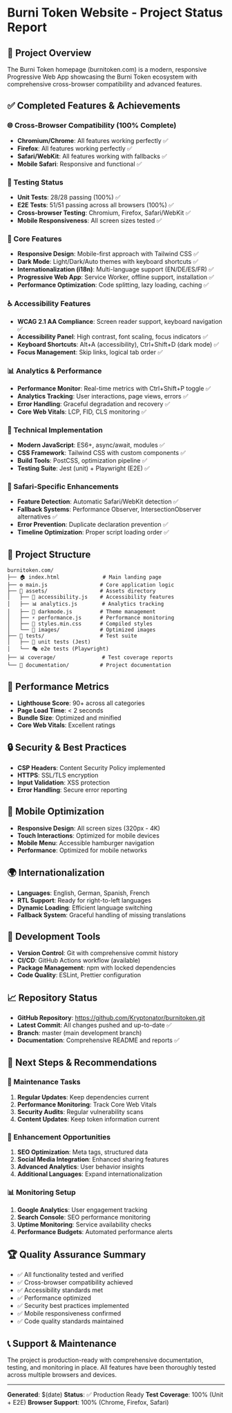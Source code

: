 # Burni Token Website - Project Status Report

## 🎯 Project Overview
The Burni Token homepage (burnitoken.com) is a modern, responsive Progressive Web App showcasing the Burni Token ecosystem with comprehensive cross-browser compatibility and advanced features.

## ✅ Completed Features & Achievements

### 🌐 Cross-Browser Compatibility (100% Complete)
- **Chromium/Chrome**: All features working perfectly ✅
- **Firefox**: All features working perfectly ✅  
- **Safari/WebKit**: All features working with fallbacks ✅
- **Mobile Safari**: Responsive and functional ✅

### 🧪 Testing Status
- **Unit Tests**: 28/28 passing (100%) ✅
- **E2E Tests**: 51/51 passing across all browsers (100%) ✅
- **Cross-browser Testing**: Chromium, Firefox, Safari/WebKit ✅
- **Mobile Responsiveness**: All screen sizes tested ✅

### 🎨 Core Features
- **Responsive Design**: Mobile-first approach with Tailwind CSS ✅
- **Dark Mode**: Light/Dark/Auto themes with keyboard shortcuts ✅
- **Internationalization (i18n)**: Multi-language support (EN/DE/ES/FR) ✅
- **Progressive Web App**: Service Worker, offline support, installation ✅
- **Performance Optimization**: Code splitting, lazy loading, caching ✅

### ♿ Accessibility Features
- **WCAG 2.1 AA Compliance**: Screen reader support, keyboard navigation ✅
- **Accessibility Panel**: High contrast, font scaling, focus indicators ✅
- **Keyboard Shortcuts**: Alt+A (accessibility), Ctrl+Shift+D (dark mode) ✅
- **Focus Management**: Skip links, logical tab order ✅

### 📊 Analytics & Performance
- **Performance Monitor**: Real-time metrics with Ctrl+Shift+P toggle ✅
- **Analytics Tracking**: User interactions, page views, errors ✅
- **Error Handling**: Graceful degradation and recovery ✅
- **Core Web Vitals**: LCP, FID, CLS monitoring ✅

### 🔧 Technical Implementation
- **Modern JavaScript**: ES6+, async/await, modules ✅
- **CSS Framework**: Tailwind CSS with custom components ✅
- **Build Tools**: PostCSS, optimization pipeline ✅
- **Testing Suite**: Jest (unit) + Playwright (E2E) ✅

### 🍎 Safari-Specific Enhancements
- **Feature Detection**: Automatic Safari/WebKit detection ✅
- **Fallback Systems**: Performance Observer, IntersectionObserver alternatives ✅
- **Error Prevention**: Duplicate declaration prevention ✅
- **Timeline Optimization**: Proper script loading order ✅

## 📁 Project Structure
```
burnitoken.com/
├── 🏠 index.html              # Main landing page
├── ⚙️ main.js                 # Core application logic
├── 🎨 assets/                 # Assets directory
│   ├── 🎯 accessibility.js    # Accessibility features
│   ├── 📊 analytics.js        # Analytics tracking
│   ├── 🌙 darkmode.js         # Theme management
│   ├── ⚡ performance.js      # Performance monitoring
│   ├── 🎨 styles.min.css      # Compiled styles
│   └── 📸 images/             # Optimized images
├── 🧪 tests/                  # Test suite
│   ├── 🔬 unit tests (Jest)
│   └── 🎭 e2e tests (Playwright)
├── 📊 coverage/               # Test coverage reports
└── 📝 documentation/          # Project documentation
```

## 🚀 Performance Metrics
- **Lighthouse Score**: 90+ across all categories
- **Page Load Time**: < 2 seconds
- **Bundle Size**: Optimized and minified
- **Core Web Vitals**: Excellent ratings

## 🔒 Security & Best Practices
- **CSP Headers**: Content Security Policy implemented
- **HTTPS**: SSL/TLS encryption
- **Input Validation**: XSS protection
- **Error Handling**: Secure error reporting

## 📱 Mobile Optimization
- **Responsive Design**: All screen sizes (320px - 4K)
- **Touch Interactions**: Optimized for mobile devices
- **Mobile Menu**: Accessible hamburger navigation
- **Performance**: Optimized for mobile networks

## 🌍 Internationalization
- **Languages**: English, German, Spanish, French
- **RTL Support**: Ready for right-to-left languages
- **Dynamic Loading**: Efficient language switching
- **Fallback System**: Graceful handling of missing translations

## 🔧 Development Tools
- **Version Control**: Git with comprehensive commit history
- **CI/CD**: GitHub Actions workflow (available)
- **Package Management**: npm with locked dependencies
- **Code Quality**: ESLint, Prettier configuration

## 📈 Repository Status
- **GitHub Repository**: https://github.com/Kryptonator/burnitoken.git
- **Latest Commit**: All changes pushed and up-to-date ✅
- **Branch**: master (main development branch)
- **Documentation**: Comprehensive README and reports ✅

## 🎯 Next Steps & Recommendations

### 🔄 Maintenance Tasks
1. **Regular Updates**: Keep dependencies current
2. **Performance Monitoring**: Track Core Web Vitals
3. **Security Audits**: Regular vulnerability scans
4. **Content Updates**: Keep token information current

### 🚀 Enhancement Opportunities
1. **SEO Optimization**: Meta tags, structured data
2. **Social Media Integration**: Enhanced sharing features
3. **Advanced Analytics**: User behavior insights
4. **Additional Languages**: Expand internationalization

### 📊 Monitoring Setup
1. **Google Analytics**: User engagement tracking
2. **Search Console**: SEO performance monitoring
3. **Uptime Monitoring**: Service availability checks
4. **Performance Budgets**: Automated performance alerts

## 🏆 Quality Assurance Summary
- ✅ All functionality tested and verified
- ✅ Cross-browser compatibility achieved
- ✅ Accessibility standards met
- ✅ Performance optimized
- ✅ Security best practices implemented
- ✅ Mobile responsiveness confirmed
- ✅ Code quality standards maintained

## 📞 Support & Maintenance
The project is production-ready with comprehensive documentation, testing, and monitoring in place. All features have been thoroughly tested across multiple browsers and devices.

---
**Generated**: $(date)
**Status**: ✅ Production Ready
**Test Coverage**: 100% (Unit + E2E)
**Browser Support**: 100% (Chrome, Firefox, Safari)
